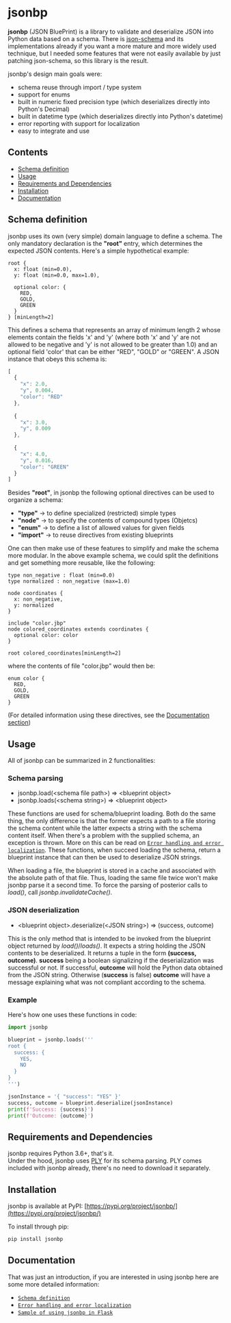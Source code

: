 
# jsonbp

**jsonbp** (JSON BluePrint) is a library to validate and deserialize JSON into
Python data based on a schema. There is [json-schema][json_schema] and its
implementations already if you want a more mature and more widely used technique,
but I needed some features that were not easily available by just patching
json-schema, so this library is the result.

jsonbp's design main goals were:
- schema reuse through import / type system
- support for enums
- built in numeric fixed precision type (which deserializes directly into Python's Decimal)
- built in datetime type (which deserializes directly into Python's datetime)
- error reporting with support for localization
- easy to integrate and use

## Contents
 - [Schema definition](#schema-definition)
 - [Usage](#usage)
 - [Requirements and Dependencies](#requirements-and-dependencies)
 - [Installation](#installation)
 - [Documentation](#documentation)

## Schema definition

jsonbp uses its own (very simple) domain language to define a schema.
The only mandatory declaration is the **"root"** entry, which determines the expected
JSON contents. Here's a simple hypothetical example:

```
root {
  x: float (min=0.0),
  y: float (min=0.0, max=1.0),
  
  optional color: {
    RED,
    GOLD,
    GREEN
  }
} [minLength=2]
```

This defines a schema that represents an array of minimum length 2 whose
elements contain the fields 'x' and 'y' (where both 'x' and 'y' are not
allowed to be negative and 'y' is not allowed to be greater than 1.0) and
an optional field 'color' that can be either "RED", "GOLD" or "GREEN".
A JSON instance that obeys this schema is:

```js
[
  {
    "x": 2.0,
    "y", 0.004,
    "color": "RED"
  },
  
  {
    "x": 3.0,
    "y", 0.009
  },
  
  {
    "x": 4.0,
    "y", 0.016,
    "color": "GREEN"
  }
]
```

Besides **"root"**, in jsonbp the following optional directives can be used to organize a schema:
- **"type"** -> to define specialized (restricted) simple types
- **"node"** -> to specify the contents of compound types (Objetcs)
- **"enum"** -> to define a list of allowed values for given fields
- **"import"** -> to reuse directives from existing blueprints

One can then make use of these features to simplify and make the schema more
modular. In the above example schema, we could split the definitions and get
something more reusable, like the following:

```
type non_negative : float (min=0.0)
type normalized : non_negative (max=1.0)

node coordinates {
  x: non_negative,
  y: normalized
}

include "color.jbp"
node colored_coordinates extends coordinates {
  optional color: color
}

root colored_coordinates[minLength=2]
```

where the contents of file "color.jbp" would then be:

```
enum color {
  RED,
  GOLD,
  GREEN
}
```

(For detailed information using these directives, see the [Documentation section](#documentation))

## Usage

All of jsonbp can be summarized in 2 functionalities:

### Schema parsing

- jsonbp.load(\<schema file path>) => \<blueprint object>
- jsonbp.loads(\<schema string>) => \<blueprint object>

These functions are used for schema/blueprint loading.
Both do the same thing, the only difference is that the former expects a path to a file
storing the schema content while the latter expects a string with the schema content itself.
When there's a problem with the supplied schema, an exception is thrown. More on this can
be read on [`Error handling and error localization`](docs/error.md). These functions, when
succeed loading the schema, return a blueprint instance that can then be used to deserialize
JSON strings.

When loading a file, the blueprint is stored in a cache and associated with the absolute
path of that file. Thus, loading the same file twice won't make jsonbp parse it a second
time. To force the parsing of posterior calls to *load()*, call *jsonbp.invalidateCache()*.

### JSON deserialization

- \<blueprint object>.deserialize(\<JSON string>) => (success, outcome)

This is the only method that is intended to be invoked from the blueprint object returned
by *load()*/*loads()*. It expects a string holding the JSON contents to be deserialized. It
returns a tuple in the form **(success, outcome)**. **success** being a boolean signalizing if
the deserialization was successful or not. If successful, **outcome** will hold the Python data
obtained from the JSON string. Otherwise (**success** is false) **outcome** will have a
message explaining what was not compliant according to the schema.

### Example

Here's how one uses these functions in code:

```py
import jsonbp

blueprint = jsonbp.loads('''
root {
  success: {
    YES,
    NO
  }
}
''')

jsonInstance = '{ "success": "YES" }'
success, outcome = blueprint.deserialize(jsonInstance)
print(f'Success: {success}')
print(f'Outcome: {outcome}')
```

## Requirements and Dependencies

jsonbp requires Python 3.6+, that's it.  
Under the hood, jsonbp uses [PLY][ply] for its schema parsing. PLY comes
included with jsonbp already, there's no need to download it separately.

## Installation

jsonbp is available at PyPI:  [https://pypi.org/project/jsonbp/](https://pypi.org/project/jsonbp/)

To install through pip:
```bash
pip install jsonbp
```

## Documentation

That was just an introduction, if you are interested in using jsonbp here are some more detailed information:
- [`Schema definition`](docs/schema.md)
- [`Error handling and error localization`](docs/error.md)
- [`Sample of using jsonbp in Flask`](https://github.com/vottini/sample-jsonbp-flask)

[//]: References
   [json_schema]: <https://json-schema.org/>
   [ply]: <https://www.dabeaz.com/ply/>
   
